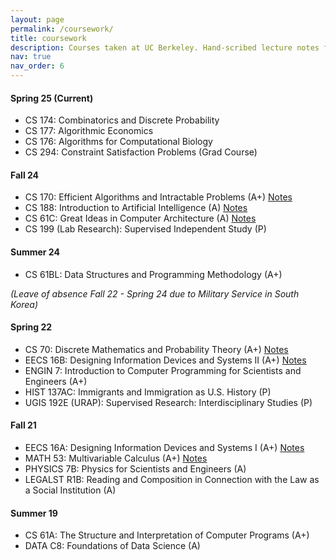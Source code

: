 ```yaml
---
layout: page
permalink: /coursework/
title: coursework
description: Courses taken at UC Berkeley. Hand-scribed lecture notes for selected courses.
nav: true
nav_order: 6
---
```


#### Spring 25 (Current)
- CS 174: Combinatorics and Discrete Probability
- CS 177: Algorithmic Economics
- CS 176: Algorithms for Computational Biology
- CS 294: Constraint Satisfaction Problems (Grad Course)

#### Fall 24
- CS 170: Efficient Algorithms and Intractable Problems (A+) [Notes](../assets/pdf/class_notes/CS170.pdf)
- CS 188: Introduction to Artificial Intelligence (A) [Notes](../assets/pdf/class_notes/CS188.pdf)
- CS 61C: Great Ideas in Computer Architecture (A) [Notes](../assets/pdf/class_notes/CS61C.pdf)
- CS 199 (Lab Research): Supervised Independent Study (P)

#### Summer 24
- CS 61BL: Data Structures and Programming Methodology (A+)

*(Leave of absence Fall 22 - Spring 24 due to Military Service in South Korea)*

#### Spring 22
- CS 70: Discrete Mathematics and Probability Theory (A+) [Notes](../assets/pdf/class_notes/CS70.pdf)
- EECS 16B: Designing Information Devices and Systems II (A+) [Notes](../assets/pdf/class_notes/EECS16B.pdf)
- ENGIN 7: Introduction to Computer Programming for Scientists and Engineers (A+)
- HIST 137AC: Immigrants and Immigration as U.S. History (P)
- UGIS 192E (URAP): Supervised Research: Interdisciplinary Studies (P)

#### Fall 21
- EECS 16A: Designing Information Devices and Systems I (A+) [Notes](../assets/pdf/class_notes/EECS16A.pdf)
- MATH 53: Multivariable Calculus (A+) [Notes](../assets/pdf/class_notes/MATH53.pdf)
- PHYSICS 7B: Physics for Scientists and Engineers (A)
- LEGALST R1B: Reading and Composition in Connection with the Law as a Social Institution (A)

#### Summer 19
- CS 61A: The Structure and Interpretation of Computer Programs (A+)
- DATA C8: Foundations of Data Science (A)
